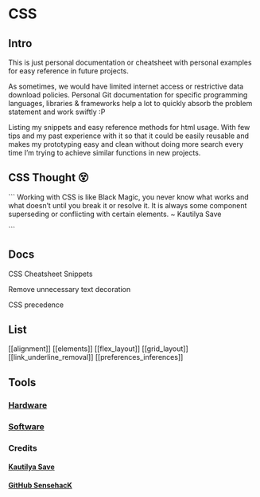 # CSS

## Intro

This is just personal documentation or cheatsheet with personal examples for easy reference in future projects.

As sometimes, we would have limited internet access or restrictive data download policies. Personal Git documentation for specific programming languages, libraries & frameworks help a lot to quickly absorb the problem statement and work swiftly :P

Listing my snippets and easy reference methods for html usage. With few tips and my past experience with it so that it could be easily reusable and makes my prototyping easy and clean without doing more search every time I’m trying to achieve similar functions in new projects.

## CSS Thought 😵

\`\`\` Working with CSS is like Black Magic, you never know what works and what doesn’t until you break it or resolve it. It is always some component superseding or conflicting with certain elements. ~ Kautilya Save

\`\`\`

## Docs

CSS Cheatsheet Snippets

Remove unnecessary text decoration

CSS precedence


## List 

[[alignment]]
[[elements]]
[[flex_layout]]
[[grid_layout]]
[[link_underline_removal]]
[[preferences_inferences]]


## Tools

### [Hardware](hardware/README_hardware.md)

### [Software](tools/apps.md)

### Credits
#### [Kautilya Save](https://sensehack.github.io/)
#### [GitHub SensehacK](https://github.com/SensehacK)
